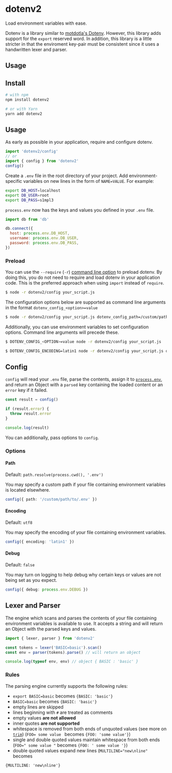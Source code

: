 # dotenv2

Load environment variables with ease.

Dotenv is a library similar to [motdotla's Dotenv](https://github.com/motdotla/dotenv). However, this library adds support for the `export` reserved word. In addition, this library is a little stricter in that the enviroment key-pair must be consistent since it uses a handwritten lexer and parser.

## Usage

## Install

```bash
# with npm
npm install dotenv2

# or with Yarn
yarn add dotenv2
```

## Usage

As early as possible in your application, require and configure dotenv.

```javascript
import 'dotenv2/config'
// or
import { config } from 'dotenv2'
config()
```

Create a `.env` file in the root directory of your project. Add
environment-specific variables on new lines in the form of `NAME=VALUE`.
For example:

```sh
export DB_HOST=localhost
export DB_USER=root
export DB_PASS=s1mpl3
```

`process.env` now has the keys and values you defined in your `.env` file.

```javascript
import db from 'db'

db.connect({
  host: process.env.DB_HOST,
  username: process.env.DB_USER,
  password: process.env.DB_PASS,
})
```

### Preload

You can use the `--require` (`-r`) [command line option](https://nodejs.org/api/cli.html#cli_r_require_module) to preload dotenv. By doing this, you do not need to require and load dotenv in your application code. This is the preferred approach when using `import` instead of `require`.

```bash
$ node -r dotenv2/config your_script.js
```

The configuration options below are supported as command line arguments in the format `dotenv_config_<option>=value`

```bash
$ node -r dotenv2/config your_script.js dotenv_config_path=/custom/path/to/.env
```

Additionally, you can use environment variables to set configuration options. Command line arguments will precede these.

```bash
$ DOTENV_CONFIG_<OPTION>=value node -r dotenv2/config your_script.js
```

```bash
$ DOTENV_CONFIG_ENCODING=latin1 node -r dotenv2/config your_script.js dotenv_config_path=/custom/path/to/.env
```

## Config

`config` will read your `.env` file, parse the contents, assign it to
[`process.env`](https://nodejs.org/docs/latest/api/process.html#process_process_env),
and return an Object with a `parsed` key containing the loaded content or an `error` key if it failed.

```ts
const result = config()

if (result.error) {
  throw result.error
}

console.log(result)
```

You can additionally, pass options to `config`.

### Options

#### Path

Default: `path.resolve(process.cwd(), '.env')`

You may specify a custom path if your file containing environment variables is located elsewhere.

```ts
config({ path: '/custom/path/to/.env' })
```

#### Encoding

Default: `utf8`

You may specify the encoding of your file containing environment variables.

```ts
config({ encoding: 'latin1' })
```

#### Debug

Default: `false`

You may turn on logging to help debug why certain keys or values are not being set as you expect.

```ts
config({ debug: process.env.DEBUG })
```

## Lexer and Parser

The engine which scans and parses the contents of your file containing environment
variables is available to use. It accepts a string and will return
an Object with the parsed keys and values.

```ts
import { lexer, parser } from 'dotenv2'

const tokens = lexer('BASIC=basic').scan()
const env = parser(tokens).parse() // will return an object

console.log(typeof env, env) // object { BASIC : 'basic' }
```

### Rules

The parsing engine currently supports the following rules:

- `export BASIC=basic` becomes `{BASIC: 'basic'}`
- `BASIC=basic` becomes `{BASIC: 'basic'}`
- empty lines are skipped
- lines beginning with `#` are treated as comments
- empty values **are not allowed**
- inner quotes **are not supported**
- whitespace is removed from both ends of unquoted values (see more on [`trim`](https://developer.mozilla.org/en-US/docs/Web/JavaScript/Reference/Global_Objects/String/Trim)) (`FOO= some value ` becomes `{FOO: 'some value'}`)
- single and double quoted values maintain whitespace from both ends (`FOO=" some value "` becomes `{FOO: ' some value '}`)
- double quoted values expand new lines (`MULTILINE="new\nline"` becomes

```
{MULTILINE: 'new\nline'}
```
